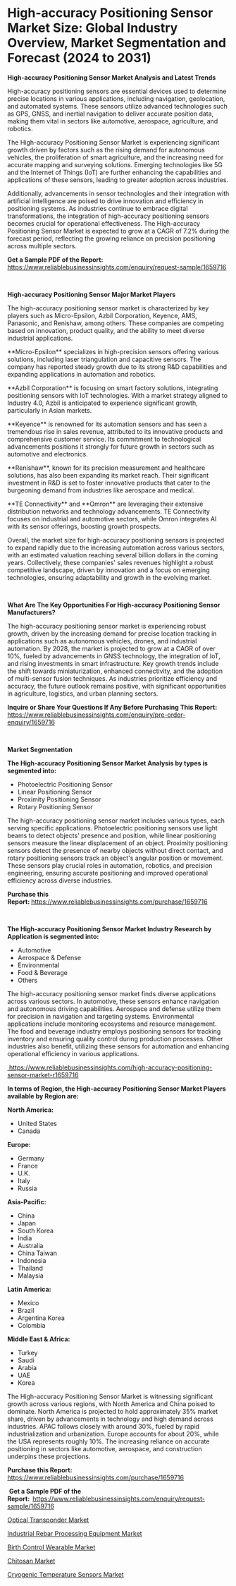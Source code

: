 <p><h1>High-accuracy Positioning Sensor Market Size: Global Industry Overview, Market Segmentation and Forecast (2024 to 2031)</h1></p><p><strong>High-accuracy Positioning Sensor Market Analysis and Latest Trends</strong></p>
<p><p>High-accuracy positioning sensors are essential devices used to determine precise locations in various applications, including navigation, geolocation, and automated systems. These sensors utilize advanced technologies such as GPS, GNSS, and inertial navigation to deliver accurate position data, making them vital in sectors like automotive, aerospace, agriculture, and robotics.</p><p>The High-accuracy Positioning Sensor Market is experiencing significant growth driven by factors such as the rising demand for autonomous vehicles, the proliferation of smart agriculture, and the increasing need for accurate mapping and surveying solutions. Emerging technologies like 5G and the Internet of Things (IoT) are further enhancing the capabilities and applications of these sensors, leading to greater adoption across industries.</p><p>Additionally, advancements in sensor technologies and their integration with artificial intelligence are poised to drive innovation and efficiency in positioning systems. As industries continue to embrace digital transformations, the integration of high-accuracy positioning sensors becomes crucial for operational effectiveness. The High-accuracy Positioning Sensor Market is expected to grow at a CAGR of 7.2% during the forecast period, reflecting the growing reliance on precision positioning across multiple sectors.</p></p>
<p><strong>Get a Sample PDF of the Report:&nbsp;</strong> <a href="https://www.reliablebusinessinsights.com/enquiry/request-sample/1659716?utm_campaign=75&utm_medium=2&utm_source=Github&utm_content=ia&utm_term=28092024&utm_id=high-accuracy-positioning-sensor">https://www.reliablebusinessinsights.com/enquiry/request-sample/1659716</a></p>
<p>&nbsp;</p>
<p><strong>High-accuracy Positioning Sensor Major Market Players</strong></p>
<p><p>The high-accuracy positioning sensor market is characterized by key players such as Micro-Epsilon, Azbil Corporation, Keyence, AMS, Panasonic, and Renishaw, among others. These companies are competing based on innovation, product quality, and the ability to meet diverse industrial applications.</p><p>**Micro-Epsilon** specializes in high-precision sensors offering various solutions, including laser triangulation and capacitive sensors. The company has reported steady growth due to its strong R&D capabilities and expanding applications in automation and robotics.</p><p>**Azbil Corporation** is focusing on smart factory solutions, integrating positioning sensors with IoT technologies. With a market strategy aligned to Industry 4.0, Azbil is anticipated to experience significant growth, particularly in Asian markets.</p><p>**Keyence** is renowned for its automation sensors and has seen a tremendous rise in sales revenue, attributed to its innovative products and comprehensive customer service. Its commitment to technological advancements positions it strongly for future growth in sectors such as automotive and electronics.</p><p>**Renishaw**, known for its precision measurement and healthcare solutions, has also been expanding its market reach. Their significant investment in R&D is set to foster innovative products that cater to the burgeoning demand from industries like aerospace and medical.</p><p>**TE Connectivity** and **Omron** are leveraging their extensive distribution networks and technology advancements. TE Connectivity focuses on industrial and automotive sectors, while Omron integrates AI with its sensor offerings, boosting growth prospects.</p><p>Overall, the market size for high-accuracy positioning sensors is projected to expand rapidly due to the increasing automation across various sectors, with an estimated valuation reaching several billion dollars in the coming years. Collectively, these companies' sales revenues highlight a robust competitive landscape, driven by innovation and a focus on emerging technologies, ensuring adaptability and growth in the evolving market.</p></p>
<p>&nbsp;</p>
<p><strong>What Are The Key Opportunities For High-accuracy Positioning Sensor Manufacturers?</strong></p>
<p><p>The high-accuracy positioning sensor market is experiencing robust growth, driven by the increasing demand for precise location tracking in applications such as autonomous vehicles, drones, and industrial automation. By 2028, the market is projected to grow at a CAGR of over 10%, fueled by advancements in GNSS technology, the integration of IoT, and rising investments in smart infrastructure. Key growth trends include the shift towards miniaturization, enhanced connectivity, and the adoption of multi-sensor fusion techniques. As industries prioritize efficiency and accuracy, the future outlook remains positive, with significant opportunities in agriculture, logistics, and urban planning sectors.</p></p>
<p><strong>Inquire or Share Your Questions If Any Before Purchasing This Report:</strong> <a href="https://www.reliablebusinessinsights.com/enquiry/pre-order-enquiry/1659716?utm_campaign=75&utm_medium=2&utm_source=Github&utm_content=ia&utm_term=28092024&utm_id=high-accuracy-positioning-sensor">https://www.reliablebusinessinsights.com/enquiry/pre-order-enquiry/1659716</a></p>
<p>&nbsp;</p>
<p><strong>Market Segmentation</strong></p>
<p><strong>The High-accuracy Positioning Sensor Market Analysis by types is segmented into:</strong></p>
<p><ul><li>Photoelectric Positioning Sensor</li><li>Linear Positioning Sensor</li><li>Proximity Positioning Sensor</li><li>Rotary Positioning Sensor</li></ul></p>
<p><p>The high-accuracy positioning sensor market includes various types, each serving specific applications. Photoelectric positioning sensors use light beams to detect objects' presence and position, while linear positioning sensors measure the linear displacement of an object. Proximity positioning sensors detect the presence of nearby objects without direct contact, and rotary positioning sensors track an object's angular position or movement. These sensors play crucial roles in automation, robotics, and precision engineering, ensuring accurate positioning and improved operational efficiency across diverse industries.</p></p>
<p><strong>Purchase this Report:&nbsp;</strong><a href="https://www.reliablebusinessinsights.com/purchase/1659716?utm_campaign=75&utm_medium=2&utm_source=Github&utm_content=ia&utm_term=28092024&utm_id=high-accuracy-positioning-sensor">https://www.reliablebusinessinsights.com/purchase/1659716</a></p>
<p>&nbsp;</p>
<p><strong>The High-accuracy Positioning Sensor Market Industry Research by Application is segmented into:</strong></p>
<p><ul><li>Automotive</li><li>Aerospace & Defense</li><li>Environmental</li><li>Food & Beverage</li><li>Others</li></ul></p>
<p><p>The high-accuracy positioning sensor market finds diverse applications across various sectors. In automotive, these sensors enhance navigation and autonomous driving capabilities. Aerospace and defense utilize them for precision in navigation and targeting systems. Environmental applications include monitoring ecosystems and resource management. The food and beverage industry employs positioning sensors for tracking inventory and ensuring quality control during production processes. Other industries also benefit, utilizing these sensors for automation and enhancing operational efficiency in various applications.</p></p>
<p><a href="https://www.reliablebusinessinsights.com/high-accuracy-positioning-sensor-market-r1659716?utm_campaign=75&utm_medium=2&utm_source=Github&utm_content=ia&utm_term=28092024&utm_id=high-accuracy-positioning-sensor">&nbsp;https://www.reliablebusinessinsights.com/high-accuracy-positioning-sensor-market-r1659716</a></p>
<p><strong>In terms of Region, the High-accuracy Positioning Sensor Market Players available by Region are:</strong></p>
<p>
    <p> <strong> North America: </strong>
        <ul>
            <li>United States</li>
            <li>Canada</li>
        </ul>
        </p> 
    <p> <strong> Europe: </strong>
        <ul>
            <li>Germany</li>
            <li>France</li>
            <li>U.K.</li>
            <li>Italy</li>
            <li>Russia</li>
        </ul>
        </p> 
    <p> <strong> Asia-Pacific: </strong>
        <ul>
            <li>China</li>
            <li>Japan</li>
            <li>South Korea</li>
            <li>India</li>
            <li>Australia</li>
            <li>China Taiwan</li>
            <li>Indonesia</li>
            <li>Thailand</li>
            <li>Malaysia</li>
        </ul>
        </p> 
    <p> <strong> Latin America: </strong>
        <ul>
            <li>Mexico</li>
            <li>Brazil</li>
            <li>Argentina Korea</li>
            <li>Colombia</li>
        </ul>
        </p> 
    <p> <strong> Middle East & Africa: </strong>
        <ul>
            <li>Turkey</li>
            <li>Saudi</li>
            <li>Arabia</li>
            <li>UAE</li>
            <li>Korea</li>
        </ul>
    </p>
    </p>
<p><p>The High-accuracy Positioning Sensor Market is witnessing significant growth across various regions, with North America and China poised to dominate. North America is projected to hold approximately 35% market share, driven by advancements in technology and high demand across industries. APAC follows closely with around 30%, fueled by rapid industrialization and urbanization. Europe accounts for about 20%, while the USA represents roughly 10%. The increasing reliance on accurate positioning in sectors like automotive, aerospace, and construction underpins these projections.</p></p>
<p><strong>Purchase this Report: </strong><a href="https://www.reliablebusinessinsights.com/purchase/1659716?utm_campaign=75&utm_medium=2&utm_source=Github&utm_content=ia&utm_term=28092024&utm_id=high-accuracy-positioning-sensor">https://www.reliablebusinessinsights.com/purchase/1659716</a></p>
<p>&nbsp;<strong>Get a Sample PDF of the Report:&nbsp;&nbsp;</strong><a href="https://www.reliablebusinessinsights.com/enquiry/request-sample/1659716?utm_campaign=75&utm_medium=2&utm_source=Github&utm_content=ia&utm_term=28092024&utm_id=high-accuracy-positioning-sensor">https://www.reliablebusinessinsights.com/enquiry/request-sample/1659716</a></p>
<p><strong></strong></p>
<p><p><a href="https://issuu.com/reportprime-2/docs/optical-transponder-market-size-2030.pptx?utm_campaign=75&utm_medium=2&utm_source=Github&utm_content=ia&utm_term=28092024&utm_id=high-accuracy-positioning-sensor">Optical Transponder Market</a></p><p><a href="https://github.com/LeaJustin54/Market-Research-Report-List-1/blob/main/industrial-rebar-processing-equipment-market.md?utm_campaign=75&utm_medium=2&utm_source=Github&utm_content=ia&utm_term=28092024&utm_id=high-accuracy-positioning-sensor">Industrial Rebar Processing Equipment Market</a></p><p><a href="https://github.com/MegiBogdani1953/Market-Research-Report-List-1/blob/main/birth-control-wearable-market.md?utm_campaign=75&utm_medium=2&utm_source=Github&utm_content=ia&utm_term=28092024&utm_id=high-accuracy-positioning-sensor">Birth Control Wearable Market</a></p><p><a href="https://www.linkedin.com/pulse/global-chitosan-market-focus-product-type-pharmaceutical-gradefood-rbsle?utm_campaign=75&utm_medium=2&utm_source=Github&utm_content=ia&utm_term=28092024&utm_id=high-accuracy-positioning-sensor">Chitosan Market</a></p><p><a href="https://issuu.com/reportprime-2/docs/cryogenic-temperature-sensors-market-size-2030.ppt?utm_campaign=75&utm_medium=2&utm_source=Github&utm_content=ia&utm_term=28092024&utm_id=high-accuracy-positioning-sensor">Cryogenic Temperature Sensors Market</a></p></p>